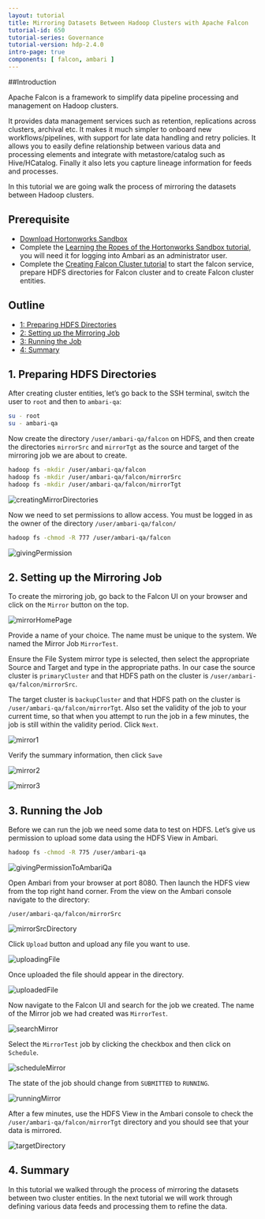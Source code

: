 ```yaml
---
layout: tutorial
title: Mirroring Datasets Between Hadoop Clusters with Apache Falcon
tutorial-id: 650
tutorial-series: Governance
tutorial-version: hdp-2.4.0
intro-page: true
components: [ falcon, ambari ]
---
```


##Introduction

Apache Falcon is a framework to simplify data pipeline processing and management on Hadoop clusters.

It provides data management services such as retention, replications across clusters, archival etc. It makes it much simpler to onboard new workflows/pipelines, with support for late data handling and retry policies. It allows you to easily define relationship between various data and processing elements and integrate with metastore/catalog such as Hive/HCatalog. Finally it also lets you capture lineage information for feeds and processes.

In this tutorial we are going walk the process of mirroring the datasets between Hadoop clusters.

## Prerequisite

- [Download Hortonworks Sandbox](http://hortonworks.com/products/hortonworks-sandbox/#install)
- Complete the [Learning the Ropes of the Hortonworks Sandbox tutorial,](http://hortonworks.com/hadoop-tutorial/learning-the-ropes-of-the-hortonworks-sandbox/) you will need it for logging into Ambari as an administrator user.
- Complete the [Creating Falcon Cluster tutorial](http://hortonworks.com/hadoop-tutorial/create-falcon-cluster/) to start the falcon service, prepare HDFS directories for Falcon cluster and to create Falcon cluster entities.

## Outline
- [1: Preparing HDFS Directories](#preparing-hdfs-directories)
- [2: Setting up the Mirroring Job](#setting-up-mirroring-job)
- [3: Running the Job](#running-job)
- [4: Summary](#summary)

## 1. Preparing HDFS Directories <a id="preparing-hdfs-directories"></a>

After creating cluster entities, let’s go back to the SSH terminal, switch the user to `root` and then to `ambari-qa`:  

~~~bash
su - root
su - ambari-qa
~~~

Now create the directory `/user/ambari-qa/falcon` on HDFS, and then create the directories `mirrorSrc` and `mirrorTgt` as the source and target of the mirroring job we are about to create.

~~~bash
hadoop fs -mkdir /user/ambari-qa/falcon
hadoop fs -mkdir /user/ambari-qa/falcon/mirrorSrc
hadoop fs -mkdir /user/ambari-qa/falcon/mirrorTgt
~~~

![creatingMirrorDirectories](/assets/mirroring-datasets-using-falcon/creatingMirrorDirectories.png)

Now we need to set permissions to allow access. You must be logged in as the owner of the directory `/user/ambari-qa/falcon/`

~~~bash
hadoop fs -chmod -R 777 /user/ambari-qa/falcon
~~~

![givingPermission](/assets/mirroring-datasets-using-falcon/givingPermission.png)

## 2. Setting up the Mirroring Job <a id="setting-up-mirroring-job"></a>

To create the mirroring job, go back to the Falcon UI on your browser and click on the `Mirror` button on the top.

![mirrorHomePage](/assets/mirroring-datasets-using-falcon/mirrorHomePage.png)

Provide a name of your choice. The name must be unique to the system. We named the Mirror Job `MirrorTest`.

Ensure the File System mirror type is selected, then select the appropriate Source and Target and type in the appropriate paths. In our case the source cluster is `primaryCluster` and that HDFS path on the cluster is `/user/ambari-qa/falcon/mirrorSrc`.

The target cluster is `backupCluster` and that HDFS path on the cluster is `/user/ambari-qa/falcon/mirrorTgt`.
Also set the validity of the job to your current time, so that when you attempt to run the job in a few minutes, the job is still within the validity period. Click `Next`.

![mirror1](/assets/mirroring-datasets-using-falcon/mirror1.png)

Verify the summary information, then click `Save`

![mirror2](/assets/mirroring-datasets-using-falcon/mirror2.png)

![mirror3](/assets/mirroring-datasets-using-falcon/mirror3.png)

## 3. Running the Job <a id="running-job"></a>

Before we can run the job we need some data to test on HDFS. Let’s give us permission to upload some data using the HDFS View in Ambari.

~~~bash
hadoop fs -chmod -R 775 /user/ambari-qa
~~~

![givingPermissionToAmbariQa](/assets/mirroring-datasets-using-falcon/givingPermissionToAmbariQa.png)

Open Ambari from your browser at port 8080.
Then launch the HDFS view from the top right hand corner.
From the view on the Ambari console navigate to the directory:

~~~
/user/ambari-qa/falcon/mirrorSrc
~~~

![mirrorSrcDirectory](/assets/mirroring-datasets-using-falcon/mirrorSrcDirectory.png)

Click `Upload` button and upload any file you want to use.

![uploadingFile](/assets/mirroring-datasets-using-falcon/uploadingFile.png)

Once uploaded the file should appear in the directory.

![uploadedFile](/assets/mirroring-datasets-using-falcon/uploadedFile.png)

Now navigate to the Falcon UI and search for the job we created. The name of the Mirror job we had created was `MirrorTest`.

![searchMirror](/assets/mirroring-datasets-using-falcon/searchMirror.png)

Select the `MirrorTest` job by clicking the checkbox and then click on `Schedule`.

![scheduleMirror](/assets/mirroring-datasets-using-falcon/scheduleMirror.png)

The state of the job should change from `SUBMITTED` to `RUNNING`.

![runningMirror](/assets/mirroring-datasets-using-falcon/runningMirror.png)

After a few minutes, use the HDFS View in the Ambari console to check the `/user/ambari-qa/falcon/mirrorTgt` directory and you should see that  your data is mirrored.

![targetDirectory](/assets/mirroring-datasets-using-falcon/targetDirectory.png)

## 4. Summary <a id="summary"></a>

In this tutorial we walked through the process of mirroring the datasets between two cluster entities. In the next tutorial we will work through defining various data feeds and processing them to refine the data.
